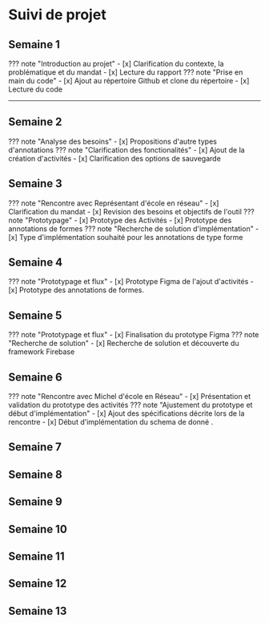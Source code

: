 # Suivi de projet

## Semaine 1

??? note "Introduction au projet"
    - [x] Clarification du contexte, la problématique et du mandat
    - [x] Lecture du rapport
??? note "Prise en main du code"
    - [x] Ajout au répertoire Github et clone du répertoire
    - [x] Lecture du code

---

## Semaine 2
??? note "Analyse des besoins"
    - [x] Propositions d'autre types d'annotations
??? note "Clarification des fonctionalités"
    - [x] Ajout de la création d'activités
    - [x] Clarification des options de sauvegarde 

## Semaine 3
??? note "Rencontre avec Représentant d'école en réseau"
    - [x] Clarification du mandat
    - [x] Revision des besoins et objectifs de l'outil
??? note "Prototypage"
    - [x] Prototype des Activités
    - [x] Prototype des annotations de formes
??? note "Recherche de solution d'implémentation"
    - [x] Type d'implémentation souhaité pour les annotations de type forme
    
## Semaine 4
??? note "Prototypage et flux"
    - [x] Prototype Figma de l'ajout d'activités
    - [x] Prototype des annotations de formes.

## Semaine 5
??? note "Prototypage et flux"
    - [x] Finalisation du prototype Figma
??? note "Recherche de solution"
    - [x] Recherche de solution et découverte du framework Firebase

## Semaine 6
??? note "Rencontre avec Michel d'école en Réseau"
    - [x] Présentation et validation du prototype des activités
??? note "Ajustement du prototype et début d'implémentation"
    - [x] Ajout des spécifications décrite lors de la rencontre
    - [x] Début d'implémentation du schema de donné .

## Semaine 7

## Semaine 8

## Semaine 9

## Semaine 10

## Semaine 11

## Semaine 12

## Semaine 13
